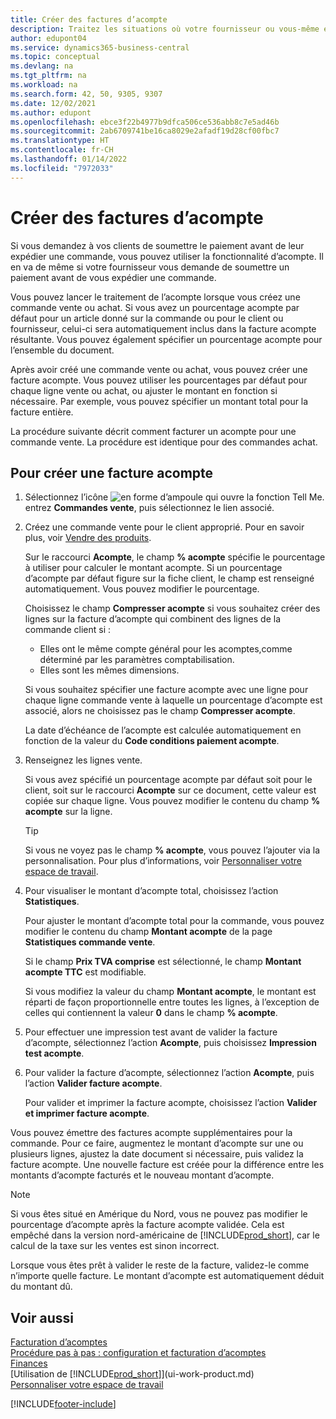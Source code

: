 ```yaml
---
title: Créer des factures d’acompte
description: Traitez les situations où votre fournisseur ou vous-même exigez un acompte. Utilisez les pourcentages par défaut pour chaque ligne vente ou achat, ou ajustez le montant en fonction si nécessaire.
author: edupont04
ms.service: dynamics365-business-central
ms.topic: conceptual
ms.devlang: na
ms.tgt_pltfrm: na
ms.workload: na
ms.search.form: 42, 50, 9305, 9307
ms.date: 12/02/2021
ms.author: edupont
ms.openlocfilehash: ebce3f22b4977b9dfca506ce536abb8c7e5ad46b
ms.sourcegitcommit: 2ab6709741be16ca8029e2afadf19d28cf00fbc7
ms.translationtype: HT
ms.contentlocale: fr-CH
ms.lasthandoff: 01/14/2022
ms.locfileid: "7972033"
---
```

# <a name="create-prepayment-invoices"></a>Créer des factures d’acompte

Si vous demandez à vos clients de soumettre le paiement avant de leur expédier une commande, vous pouvez utiliser la fonctionnalité d’acompte. Il en va de même si votre fournisseur vous demande de soumettre un paiement avant de vous expédier une commande.  

Vous pouvez lancer le traitement de l’acompte lorsque vous créez une commande vente ou achat. Si vous avez un pourcentage acompte par défaut pour un article donné sur la commande ou pour le client ou fournisseur, celui-ci sera automatiquement inclus dans la facture acompte résultante. Vous pouvez également spécifier un pourcentage acompte pour l’ensemble du document.

Après avoir créé une commande vente ou achat, vous pouvez créer une facture acompte. Vous pouvez utiliser les pourcentages par défaut pour chaque ligne vente ou achat, ou ajuster le montant en fonction si nécessaire. Par exemple, vous pouvez spécifier un montant total pour la facture entière.  

La procédure suivante décrit comment facturer un acompte pour une commande vente. La procédure est identique pour des commandes achat.  

## <a name="to-create-a-prepayment-invoice"></a>Pour créer une facture acompte

1. Sélectionnez l’icône ![en forme d’ampoule qui ouvre la fonction Tell Me.](media/ui-search/search_small.png "Dites-moi ce que vous voulez faire") entrez **Commandes vente**, puis sélectionnez le lien associé.  
2. Créez une commande vente pour le client approprié. Pour en savoir plus, voir [Vendre des produits](sales-how-sell-products.md).  

    Sur le raccourci **Acompte**, le champ **% acompte** spécifie le pourcentage à utiliser pour calculer le montant acompte. Si un pourcentage d’acompte par défaut figure sur la fiche client, le champ est renseigné automatiquement. Vous pouvez modifier le pourcentage. <!--This percentage is applied to lines where the item on that line does not already specify a prepayment percentage. The prepayment percentage is only copied from the header to lines that do not copy the default prepayment percentage from the item.-->  

    Choisissez le champ **Compresser acompte** si vous souhaitez créer des lignes sur la facture d’acompte qui combinent des lignes de la commande client si :  

    - Elles ont le même compte général pour les acomptes,comme déterminé par les paramètres comptabilisation.  
    - Elles sont les mêmes dimensions.  

    Si vous souhaitez spécifier une facture acompte avec une ligne pour chaque ligne commande vente à laquelle un pourcentage d’acompte est associé, alors ne choisissez pas le champ **Compresser acompte**.  

    La date d’échéance de l’acompte est calculée automatiquement en fonction de la valeur du **Code conditions paiement acompte**.

3. Renseignez les lignes vente.  

    Si vous avez spécifié un pourcentage acompte par défaut soit pour le client, soit sur le raccourci **Acompte** sur ce document, cette valeur est copiée sur chaque ligne. Vous pouvez modifier le contenu du champ **% acompte** sur la ligne.  

    > [!TIP]
    > Si vous ne voyez pas le champ **% acompte**, vous pouvez l’ajouter via la personnalisation.  Pour plus d’informations, voir [Personnaliser votre espace de travail](ui-personalization-user.md).

4. Pour visualiser le montant d’acompte total, choisissez l’action **Statistiques**.

    Pour ajuster le montant d’acompte total pour la commande, vous pouvez modifier le contenu du champ **Montant acompte** de la page **Statistiques commande vente**.  

    Si le champ **Prix TVA comprise** est sélectionné, le champ **Montant acompte TTC** est modifiable.  

    Si vous modifiez la valeur du champ **Montant acompte**, le montant est réparti de façon proportionnelle entre toutes les lignes, à l’exception de celles qui contiennent la valeur **0** dans le champ **% acompte**.  

5. Pour effectuer une impression test avant de valider la facture d’acompte, sélectionnez l’action **Acompte**, puis choisissez **Impression test acompte**.  
6. Pour valider la facture d’acompte, sélectionnez l’action **Acompte**, puis l’action **Valider facture acompte**.  

    Pour valider et imprimer la facture acompte, choisissez l’action **Valider et imprimer facture acompte**.  

Vous pouvez émettre des factures acompte supplémentaires pour la commande. Pour ce faire, augmentez le montant d’acompte sur une ou plusieurs lignes, ajustez la date document si nécessaire, puis validez la facture acompte. Une nouvelle facture est créée pour la différence entre les montants d’acompte facturés et le nouveau montant d’acompte.  

> [!NOTE]  
> Si vous êtes situé en Amérique du Nord, vous ne pouvez pas modifier le pourcentage d’acompte après la facture acompte validée. Cela est empêché dans la version nord\-américaine de [!INCLUDE[prod_short](includes/prod_short.md)], car le calcul de la taxe sur les ventes est sinon incorrect.  

 Lorsque vous êtes prêt à valider le reste de la facture, validez-le comme n’importe quelle facture. Le montant d’acompte est automatiquement déduit du montant dû.  

## <a name="see-also"></a>Voir aussi

[Facturation d’acomptes](finance-invoice-prepayments.md)  
[Procédure pas à pas : configuration et facturation d’acomptes](walkthrough-setting-up-and-invoicing-sales-prepayments.md)  
[Finances](finance.md)  
[Utilisation de [!INCLUDE[prod_short](includes/prod_short.md)]](ui-work-product.md)  
[Personnaliser votre espace de travail](ui-personalization-user.md)  


[!INCLUDE[footer-include](includes/footer-banner.md)]